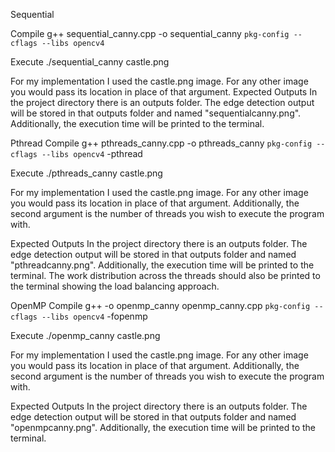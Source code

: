 Sequential

Compile
g++ sequential_canny.cpp -o sequential_canny `pkg-config --cflags --libs opencv4`

Execute
./sequential_canny castle.png

For my implementation I used the castle.png image. For any other image you would pass its location in place of that argument.
Expected Outputs
In the project directory there is an outputs folder. The edge detection output will be stored in that outputs folder and named "sequentialcanny.png". Additionally, the execution time will be printed to the terminal.

Pthread
Compile
g++ pthreads_canny.cpp -o pthreads_canny `pkg-config --cflags --libs opencv4` -pthread

Execute
./pthreads_canny castle.png <num threads>

For my implementation I used the castle.png image. For any other image you would pass its location in place of that argument. Additionally, the second argument is the number of threads you wish to execute the program with.

Expected Outputs
In the project directory there is an outputs folder. The edge detection output will be stored in that outputs folder and named "pthreadcanny.png". Additionally, the execution time will be printed to the terminal. The work distribution across the threads should also be printed to the terminal showing the load balancing approach.

OpenMP
Compile
g++ -o openmp_canny openmp_canny.cpp `pkg-config --cflags --libs opencv4` -fopenmp

Execute
./openmp_canny castle.png <num threads>

For my implementation I used the castle.png image. For any other image you would pass its location in place of that argument. Additionally, the second argument is the number of threads you wish to execute the program with.

Expected Outputs
In the project directory there is an outputs folder. The edge detection output will be stored in that outputs folder and named "openmpcanny.png". Additionally, the execution time will be printed to the terminal.
